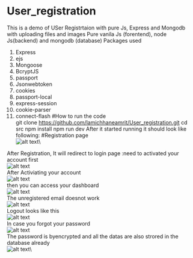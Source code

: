 # User_registration
This is a demo of USer Registrtaion with pure Js, Express and Mongodb with uploading files and images 
Pure vanila Js (forentend), node Js(backend) and mongodb (database)
Packages used
1.	Express
2.	ejs
3.	Mongoose
4.	BcryptJS
5.	passport
6.	Jsonwebtoken
7.	cookies
8.	passport-local
9.	express-session
10.	cookie-parser
11.	connect-flash
#How to run the code\
git clone https://github.com/lamichhaneamrit/User_registration.git
cd src
npm install 
npm run dev
After it started running it should look like following:
#Registration page\
![alt text](https://github.com/lamichhaneamrit/User_registration/blob/master/registration.PNG)\

After Registration, It will redirect to login page :need to activated your account first\
![alt text](https://github.com/lamichhaneamrit/User_registration/blob/master/activate_link_from_user.PNG)\
After Activiating your account\
![alt text](https://github.com/lamichhaneamrit/User_registration/blob/master/activated.PNG)\
then you can access your dashboard\
![alt text](https://github.com/lamichhaneamrit/User_registration/blob/master/dashboard_after_login.PNG)\
The unregistered email doesnot work\
![alt text](https://github.com/lamichhaneamrit/User_registration/blob/master/Login.PNG)\
Logout looks like this\
![alt text](https://github.com/lamichhaneamrit/User_registration/blob/master/logout.PNG)\
In case you forgot your password\
![alt text](https://github.com/lamichhaneamrit/User_registration/blob/master/forget_pass.PNG)\
The password is byencrypted and all the datas are also strored in the database already\
![alt text](https://github.com/lamichhaneamrit/User_registration/blob/master/database%20ready.PNG)\





